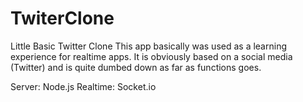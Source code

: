 # TwiterClone
Little Basic Twitter Clone
This app basically was used as a learning experience for realtime apps.
It is obviously based on a social media (Twitter) and is quite dumbed down as far as functions goes.
 
Server: Node.js
Realtime: Socket.io
